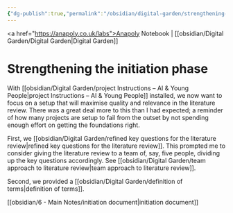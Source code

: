 ```yaml
---
{"dg-publish":true,"permalink":"/obsidian/digital-garden/strengthening-the-initiation-phase/","created":"2025-08-14T10:08:28.550+01:00","updated":"2025-08-14T15:23:36.128+01:00"}
---
```


<a href="https://anapoly.co.uk/labs">Anapoly Notebook</a> | [[obsidian/Digital Garden/Digital Garden\|Digital Garden]] 

# Strengthening the initiation phase

With [[obsidian/Digital Garden/project Instructions – AI & Young People\|project Instructions – AI & Young People]] installed, we now want to focus on a setup that will maximise quality and relevance in the literature review. There was a great deal more to this than I had expected; a reminder of how many projects are setup to fail from the outset by not spending enough effort on getting the foundations right. 

First, we [[obsidian/Digital Garden/refined key questions for the literature review\|refined key questions for the literature review]]. This prompted me to consider giving the literature review to a team of, say, five people, dividing up the key questions accordingly. See [[obsidian/Digital Garden/team approach to literature review\|team approach to literature review]]. 

Second, we provided a [[obsidian/Digital Garden/definition of terms\|definition of terms]]. 

[[obsidian/6 - Main Notes/initiation document\|initiation document]] 